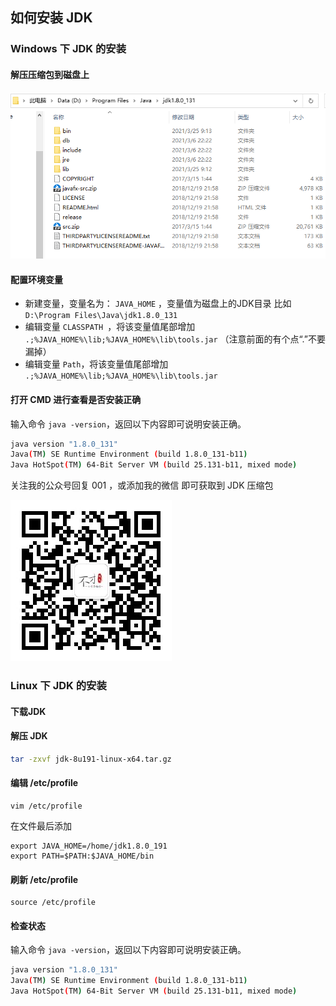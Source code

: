 ## 如何安装 JDK

### Windows 下 JDK 的安装



#### 解压压缩包到磁盘上

![imgs/jdk_path.png](imgs/jdk_path.png)



#### 配置环境变量

- 新建变量，变量名为： `JAVA_HOME` ，变量值为磁盘上的JDK目录 比如 `D:\Program Files\Java\jdk1.8.0_131`
- 编辑变量 `CLASSPATH `，将该变量值尾部增加 `.;%JAVA_HOME%\lib;%JAVA_HOME%\lib\tools.jar` （注意前面的有个点“.”不要漏掉）
- 编辑变量 `Path`，将该变量值尾部增加 `.;%JAVA_HOME%\lib;%JAVA_HOME%\lib\tools.jar`



#### 打开 CMD 进行查看是否安装正确

输入命令 `java -version`，返回以下内容即可说明安装正确。

```bash
java version "1.8.0_131"
Java(TM) SE Runtime Environment (build 1.8.0_131-b11)
Java HotSpot(TM) 64-Bit Server VM (build 25.131-b11, mixed mode)
```



关注我的公众号回复 001 ，或添加我的微信 即可获取到 JDK 压缩包

![](../../../media/pictures/gzh.jpg)



### Linux 下 JDK 的安装

#### 下载JDK



#### 解压 JDK

```bash
tar -zxvf jdk-8u191-linux-x64.tar.gz
```



#### 编辑 /etc/profile

```shell
vim /etc/profile
```

在文件最后添加

```shell
export JAVA_HOME=/home/jdk1.8.0_191
export PATH=$PATH:$JAVA_HOME/bin
```



#### 刷新 /etc/profile

```shell
source /etc/profile
```



#### 检查状态

输入命令 `java -version`，返回以下内容即可说明安装正确。

```bash
java version "1.8.0_131"
Java(TM) SE Runtime Environment (build 1.8.0_131-b11)
Java HotSpot(TM) 64-Bit Server VM (build 25.131-b11, mixed mode)
```

